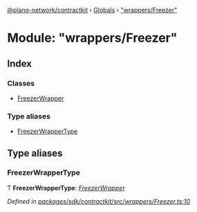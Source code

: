 [@planq-network/contractkit](../README.md) › [Globals](../globals.md) › ["wrappers/Freezer"](_wrappers_freezer_.md)

# Module: "wrappers/Freezer"

## Index

### Classes

* [FreezerWrapper](../classes/_wrappers_freezer_.freezerwrapper.md)

### Type aliases

* [FreezerWrapperType](_wrappers_freezer_.md#freezerwrappertype)

## Type aliases

###  FreezerWrapperType

Ƭ **FreezerWrapperType**: *[FreezerWrapper](../classes/_wrappers_freezer_.freezerwrapper.md)*

*Defined in [packages/sdk/contractkit/src/wrappers/Freezer.ts:10](https://github.com/planq-network/planq-sdk/blob/master/packages/sdk/contractkit/src/wrappers/Freezer.ts#L10)*
